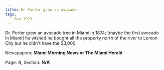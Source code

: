 ```yaml
---  
title: Dr Porter grew an avocado  
tags:  
  - Sep 1923  
---  
```

  
Dr. Porter grew an avocado tree in Miami in 1874; [maybe the first avocado in Miami] he wished he bought all the property north of the river to Lemon City but he didn't have the $3,000.  
  
Newspapers: **Miami Morning News or The Miami Herald**  
  
Page: **4**, Section: **N/A** 
